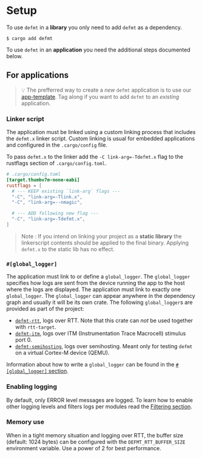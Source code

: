 # Setup

To use `defmt` in a **library** you only need to add `defmt` as a dependency.

```console
$ cargo add defmt
```

To use `defmt` in an **application** you need the additional steps documented below.

## For applications

> 💡 The prefferred way to create a *new* `defmt` application is to use our [app-template]. Tag along if you want to add `defmt` to an *existing* application.

[app-template]: https://github.com/knurling-rs/app-template

### Linker script

The application must be linked using a custom linking process that includes the `defmt.x` linker script.
Custom linking is usual for embedded applications and configured in the `.cargo/config` file.

To pass `defmt.x` to the linker add the `-C link-arg=-Tdefmt.x` flag to the rustflags section of `.cargo/config.toml`.

``` toml
# .cargo/config.toml
[target.thumbv7m-none-eabi]
rustflags = [
  # --- KEEP existing `link-arg` flags ---
  "-C", "link-arg=-Tlink.x",
  "-C", "link-arg=--nmagic",

  # --- ADD following new flag ---
  "-C", "link-arg=-Tdefmt.x",
]
```

> Note :
> If you intend on linking your project as a **static library** the linkerscript contents should be applied to the final binary.
> Applying `defmt.x` to the static lib has no effect.

### `#[global_logger]`

The application must link to or define a `global_logger`.
The `global_logger` specifies how logs are sent from the device running the app to the host where the logs are displayed.
The application must link to exactly one `global_logger`.
The `global_logger` can appear anywhere in the dependency graph and usually it will be its own crate.
The following `global_logger`s are provided as part of the project:

- [`defmt-rtt`], logs over RTT. Note that this crate can *not* be used together with `rtt-target`.
- [`defmt-itm`], logs over ITM (Instrumentation Trace Macrocell) stimulus port 0.
- [`defmt-semihosting`], logs over semihosting. Meant only for testing `defmt` on a virtual Cortex-M device (QEMU).

[`defmt-rtt`]: https://docs.rs/defmt-rtt/
[`defmt-itm`]: https://docs.rs/defmt-itm/
[`defmt-semihosting`]: https://github.com/knurling-rs/defmt/tree/6cfd947384debb18a4df761cbe454f8d86cf3441/firmware/defmt-semihosting

Information about how to write a `global_logger` can be found in the [`#[global_logger]` section](./global-logger.md).

### Enabling logging

By default, only ERROR level messages are logged.
To learn how to enable other logging levels and filters logs per modules read the [Filtering section](./filtering.md).

### Memory use

When in a tight memory situation and logging over RTT, the buffer size (default: 1024 bytes) can be configured with the `DEFMT_RTT_BUFFER_SIZE` environment variable. Use a power of 2 for best performance.